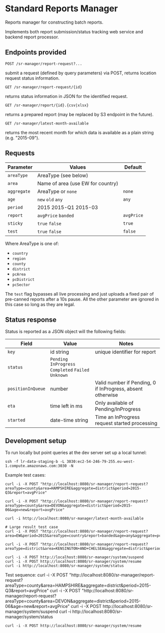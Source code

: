 # Standard Reports Manager

Reports manager for constructing batch reports.

Implements both report submission/status tracking web service and backend report processor.

## Endpoints provided

    POST /sr-manager/report-request?...

submit a request (defined by query parameters) via POST, returns location request status information.

    GET /sr-manager/report-request/{id}

returns status information in JSON for the identified request.

    GET /sr-manager/report/{id}.{csv|xlsx}

returns a prepared report (may be replaced by S3 endpoint in the future).

    GET /sr-manager/latest-month-available

returns the most recent month for which data is available as a plain string (e.g. "2015-09").

## Requests

Parameter | Values | Default
---|---|---
`areaType` | AreaType (see below) |
`area` | Name of area (use EW for country) |
`aggregate` | AreaType or `none` | `none`
`age` | `new` `old` `any` | `any`
`period` | 2015   2015-Q1  2015-03 |
`report` | `avgPrice` `banded` | `avgPrice`
`sticky` | `true` `false` | `true`
`test` | `true` `false` | `false`

Where AreaType is one of:

   * `country`
   * `region`
   * `county`
   * `district`
   * `pcArea`
   * `pcDistrict`
   * `pcSector`

The `test` flag bypasses all live processing and just uploads a fixed pair of pre-canned reports after a 10s pause. All the other parameter are ignored in this case so long as they are legal.

## Status response

Status is reported as a JSON object will the following fields:

Field | Value | Notes
---|---|---
`key` | id string | unique identifier for report
`status` | `Pending` `InProgress` `Completed` `Failed` `Unknown` |
`positionInQueue` | number | Valid number if Pending, 0 if InProgress, absent otherwise
`eta` | time left in ms | Only available of Pending/InProgress
`started` | date-time string | Time an InProgress request started processing

## Development setup

To run locally but point queries at the dev server set up a local tunnel:

    ssh -f lr-data-staging-b -L 3030:ec2-54-246-79-255.eu-west-1.compute.amazonaws.com:3030 -N

Example test cases:

    curl -i -X POST "http://localhost:8080/sr-manager/report-request?areaType=county&area=HAMPSHIRE&aggregate=district&period=2015-Q3&report=avgPrice"

    curl -i -X POST "http://localhost:8080/sr-manager/report-request?areaType=county&area=DEVON&aggregate=district&period=2015-06&age=new&report=avgPrice"

    curl -i http://localhost:8080/sr-manager/latest-month-available

    # Large result test case
    curl -i -X POST "http://localhost:8080/sr-manager/report-request?area=EW&period=2015&areaType=country&report=banded&age=any&aggregate=pcSector"

    curl -i -X POST "http://localhost:8080/sr-manager/report-request?areaType=district&area=KENSINGTON+AND+CHELSEA&aggregate=district&period=2015&age=any&report=banded"    

    curl -i -X POST http://localhost:8080/sr-manager/system/suspend
    curl -i -X POST http://localhost:8080/sr-manager/system/resume
    curl -i http://localhost:8080/sr-manager/system/status


Test sequence:
    curl -i -X POST "http://localhost:8080/sr-manager/report-request?areaType=county&area=HAMPSHIRE&aggregate=district&period=2015-Q3&report=avgPrice"
    curl -i -X POST "http://localhost:8080/sr-manager/report-request?areaType=county&area=DEVON&aggregate=district&period=2015-06&age=new&report=avgPrice"
    curl -i -X POST http://localhost:8080/sr-manager/system/suspend
    curl -i http://localhost:8080/sr-manager/system/status

    curl -i -X POST http://localhost:8080/sr-manager/system/resume
